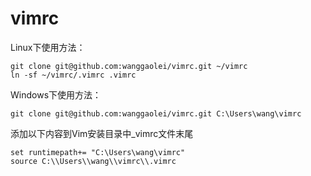 # vimrc

Linux下使用方法：
```
git clone git@github.com:wanggaolei/vimrc.git ~/vimrc
ln -sf ~/vimrc/.vimrc .vimrc
```


Windows下使用方法：

```
git clone git@github.com:wanggaolei/vimrc.git C:\Users\wang\vimrc
```
添加以下内容到Vim安装目录中_vimrc文件末尾

```
set runtimepath+= "C:\Users\wang\vimrc"
source C:\\Users\\wang\\vimrc\\.vimrc
```
